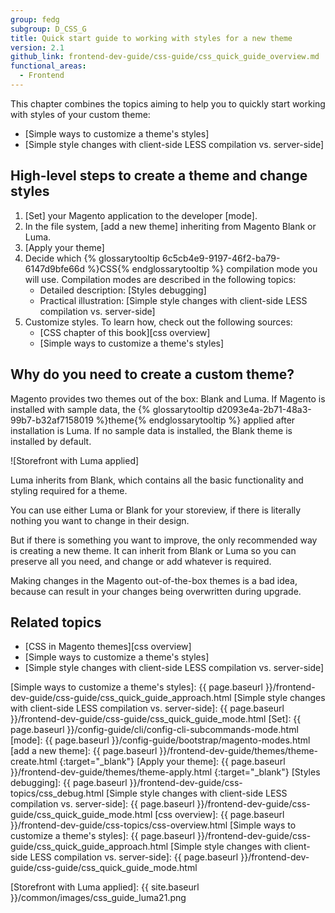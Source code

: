 ```yaml
---
group: fedg
subgroup: D_CSS_G
title: Quick start guide to working with styles for a new theme
version: 2.1
github_link: frontend-dev-guide/css-guide/css_quick_guide_overview.md
functional_areas:
  - Frontend
---
```


This chapter combines the topics aiming to help you to quickly start working with styles of your custom theme:

- [Simple ways to customize a theme's styles]
- [Simple style changes with client-side LESS compilation vs. server-side]

## High-level steps to create a theme and change styles

1. [Set] your Magento application to the developer [mode].
1. In the file system, [add a new theme] inheriting from Magento Blank or Luma.
3. [Apply your theme]
2. Decide which {% glossarytooltip 6c5cb4e9-9197-46f2-ba79-6147d9bfe66d %}CSS{% endglossarytooltip %} compilation mode you will use. Compilation modes are described in the following topics:
	- Detailed description: [Styles debugging]
	- Practical illustration: [Simple style changes with client-side LESS compilation vs. server-side]
4. Customize styles. To learn how, check out the following sources:
	- [CSS chapter of this book][css overview]
	- [Simple ways to customize a theme's styles]

## Why do you need to create a custom theme?

Magento provides two themes out of the box: Blank and Luma. If Magento is installed with sample data, the {% glossarytooltip d2093e4a-2b71-48a3-99b7-b32af7158019 %}theme{% endglossarytooltip %} applied after installation is Luma. If no sample data is installed, the Blank theme is installed by default.

![Storefront with Luma applied]

Luma inherits from Blank, which contains all the basic functionality and styling required for a theme.

You can use either Luma or Blank for your storeview, if there is literally nothing you want to change in their design.

But if there is something you want to improve, the only recommended way is creating a new theme. It can inherit from Blank or Luma so you can preserve all you need, and change or add whatever is required.

Making changes in the Magento out-of-the-box themes is a bad idea, because can result in your changes being overwritten during upgrade.

## Related topics

- [CSS in Magento themes][css overview]
- [Simple ways to customize a theme's styles]
- [Simple style changes with client-side LESS compilation vs. server-side]

<!-- Link Definitions -->
[Simple ways to customize a theme's styles]: {{ page.baseurl }}/frontend-dev-guide/css-guide/css_quick_guide_approach.html
[Simple style changes with client-side LESS compilation vs. server-side]: {{ page.baseurl }}/frontend-dev-guide/css-guide/css_quick_guide_mode.html
[Set]: {{ page.baseurl }}/config-guide/cli/config-cli-subcommands-mode.html
[mode]: {{ page.baseurl }}/config-guide/bootstrap/magento-modes.html
[add a new theme]: {{ page.baseurl }}/frontend-dev-guide/themes/theme-create.html
{:target="_blank"}
[Apply your theme]: {{ page.baseurl }}/frontend-dev-guide/themes/theme-apply.html
{:target="_blank"}
[Styles debugging]: {{ page.baseurl }}/frontend-dev-guide/css-topics/css_debug.html
[Simple style changes with client-side LESS compilation vs. server-side]: {{ page.baseurl }}/frontend-dev-guide/css-guide/css_quick_guide_mode.html
[css overview]: {{ page.baseurl }}/frontend-dev-guide/css-topics/css-overview.html
[Simple ways to customize a theme's styles]: {{ page.baseurl }}/frontend-dev-guide/css-guide/css_quick_guide_approach.html
[Simple style changes with client-side LESS compilation vs. server-side]: {{ page.baseurl }}/frontend-dev-guide/css-guide/css_quick_guide_mode.html

<!-- Image definitions -->
[Storefront with Luma applied]: {{ site.baseurl }}/common/images/css_guide_luma21.png
